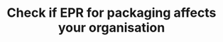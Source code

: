 ---
override:tags: []
layout: collection
title: Check if EPR for packaging affects your organisation
description: A small service to help organisations understand if they are effected by the epr for packaging regulations and what they'll need to do if they are.
pagination:
  data: collections.obligation-checker
  reverse: true
  size: 50
permalink: "obligation-checker/{% if pagination.pageNumber > 0 %}page/{{ pagination.pageNumber + 1 }}{% endif %}/"
eleventyComputed:
  eleventyNavigation:
    key: "{{ title }}"
    excerpt: "{{ description }}"
    parent: Home
---